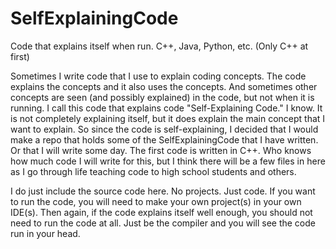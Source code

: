 # SelfExplainingCode
Code that explains itself when run.  C++, Java, Python, etc.  (Only C++ at first)

Sometimes I write code that I use to explain coding concepts.  The code explains the concepts and it also uses the concepts.  And sometimes other concepts are seen (and possibly explained) in the code, but not when it is running.  I call this code that explains code "Self-Explaining Code."  I know.  It is not completely explaining itself, but it does explain the main concept that I want to explain.  So since the code is self-explaining, I decided that I would make a repo that holds some of the SelfExplainingCode that I have written.  Or that I will write some day.  The first code is written in C++.  Who knows how much code I will write for this, but I think there will be a few files in here as I go through life teaching code to high school students and others.

I do just include the source code here.  No projects.  Just code.  If you want to run the code, you will need to make your own project(s) in your own IDE(s).  Then again, if the code explains itself well enough, you should not need to run the code at all.  Just be the compiler and you will see the code run in your head.
